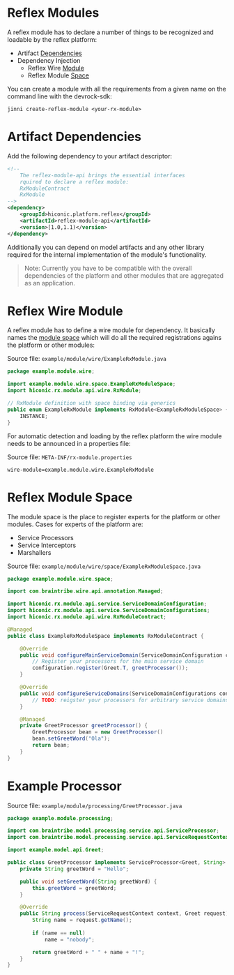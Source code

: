 # Reflex Modules

A reflex module has to declare a number of things to be recognized and loadable by the reflex platform:

* Artifact [Dependencies](#artifact-dependencies)
* Dependency Injection
  * Reflex Wire [Module](#reflex-wire-module)
  * Reflex Module [Space](#reflex-module-space)

You can create a module with all the requirements from a given name on the command line with the devrock-sdk:

```
jinni create-reflex-module <your-rx-module>
```

# Artifact Dependencies

Add the following dependency to your artifact descriptor:

```xml
<!-- 
    The reflex-module-api brings the essential interfaces
    rquired to declare a reflex module:
    RxModuleContract
    RxModule 
-->
<dependency>
    <groupId>hiconic.platform.reflex</groupId>
    <artifactId>reflex-module-api</artifactId>
    <version>[1.0,1.1)</version>
</dependency>
```

Additionally you can depend on model artifacts and any other library required for the internal implementation of the module's functionality.

> Note: Currently you have to be compatible with the overall dependencies of the platform and other modules that are aggregated as an application.

# Reflex Wire Module

A reflex module has to define a wire module for dependency. It basically names the [module space](#reflex-module-space) which will do all the required registrations agains the platform or other modules:

Source file: `example/module/wire/ExampleRxModule.java`

```java
package example.module.wire;

import example.module.wire.space.ExampleRxModuleSpace;
import hiconic.rx.module.api.wire.RxModule;

// RxModule definition with space binding via generics
public enum ExampleRxModule implements RxModule<ExampleRxModuleSpace> {
	INSTANCE;
}
```

For automatic detection and loading by the reflex platform the wire module needs to be announced in a properties file:

Source file: `META-INF/rx-module.properties`

```properties
wire-module=example.module.wire.ExampleRxModule
```
# Reflex Module Space

The module space is the place to register experts for the platform or other modules. Cases for experts of the platform are:

* Service Processors
* Service Interceptors
* Marshallers

Source file: `example/module/wire/space/ExampleRxModuleSpace.java`

```java
package example.module.wire.space;

import com.braintribe.wire.api.annotation.Managed;

import hiconic.rx.module.api.service.ServiceDomainConfiguration;
import hiconic.rx.module.api.service.ServiceDomainConfigurations;
import hiconic.rx.module.api.wire.RxModuleContract;

@Managed
public class ExampleRxModuleSpace implements RxModuleContract {

    @Override
    public void configureMainServiceDomain(ServiceDomainConfiguration configuration) {
        // Register your processors for the main service domain
        configuration.register(Greet.T, greetProcessor());
    }

    @Override
    public void configureServiceDomains(ServiceDomainConfigurations configurations) {
        // TODO: reigster your processors for arbitrary service domains
    }

    @Managed
    private GreetProcessor greetProcessor() {
        GreetProcessor bean = new GreetProcessor()
        bean.setGreetWord("Ola");
        return bean;
    }
}
```

# Example Processor

Source file: `example/module/processing/GreetProcessor.java`
```java
package example.module.processing;

import com.braintribe.model.processing.service.api.ServiceProcessor;
import com.braintribe.model.processing.service.api.ServiceRequestContext;

import example.model.api.Greet;

public class GreetProcessor implements ServiceProcessor<Greet, String> {
    private String greetWord = "Hello";

    public void setGreetWord(String greetWord) {
        this.greetWord = greetWord;
    }

    @Override
    public String process(ServiceRequestContext context, Greet request) {
        String name = request.getName();
        
        if (name == null)
            name = "nobody";

        return greetWord + " " + name + "!";
    }
}
```

